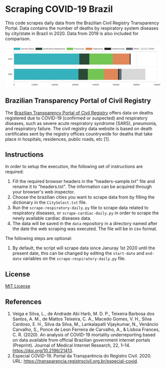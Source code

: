 # Scraping COVID-19 Brazil
This code scrapes daily data from the Brazilian Civil Registry Transparency Portal. Data contains the number of deaths by respiratory system diseases by city/state in Brazil in 2020. Data from 2019 is also included for comparison.

<img src="images/sample-plot-ptrc.png" title="Github Logo">



## Brazilian Transparency Portal of Civil Registry

 The [Brazilian Transparency Portal of Civil Registry](https://transparencia.registrocivil.org.br/especial-covid) offers data on deaths registered due to COVID-19 (confirmed or suspected) and respiratory diseases, such as severe acute respiratory syndrome (SARS), pneumonia, and respiratory failure. The civil registry data website is based on death certificates sent by the registry offices countrywide for deaths that take place in hospitals, residences, public roads, etc [1].



## Instructions

In order to setup the execution, the following set of instructions are required:

1. Fill the required browser headers in the "headers-sample.txt" file and rename it to "headers.txt". The information can be acquired through your browser's web inspector.
2. Choose the brazilian cities you want to scrape data from by filling the dictionary in the `CitySelect.txt` file.
3. Run the `scrape-respiratory-daily.py` file to scrape data related to respiratory diseases, or `scrape-cardiac-daily.py` in order to scrape the newly available cardiac diseases data.
4. The data will be saved in the `data` repository in a directory named after the date the web scraping was executed. The file will be in csv format.



The following steps are optional:

1. By default, the script will scrape data since Januray 1st 2020 until the present date, this can be changed by editing the `start-date` and `end-date` variables on the `scrape-respiratory-daily.py` file.



## License

[MIT License](https://github.com/andrematte/scraping-covid19-brazil/blob/master/LICENSE)



## References
1. Veiga e Silva, L., de Andrade Abi Harb, M. D. P., Teixeira Barbosa dos Santos, A. M., de Mattos Teixeira, C. A., Macedo Gomes, V. H., Silva Cardoso, E. H., Silva da Silva, M., Lankalapalli Vijaykumar, N., Venâncio Carvalho, S., Ponce de Leon Ferreira de Carvalho, A., & Lisboa Frances, C. R. (2020). An analysis of COVID-19 mortality underreporting based on data available from official Brazilian government internet portals (Preprint). Journal of Medical Internet Research, 22, 1–14. https://doi.org/10.2196/21413.
2. Especial COVID-19. Portal da Transparência do Registro Civil. 2020. URL: https://transparencia.registrocivil.org.br/especial-covid. 





